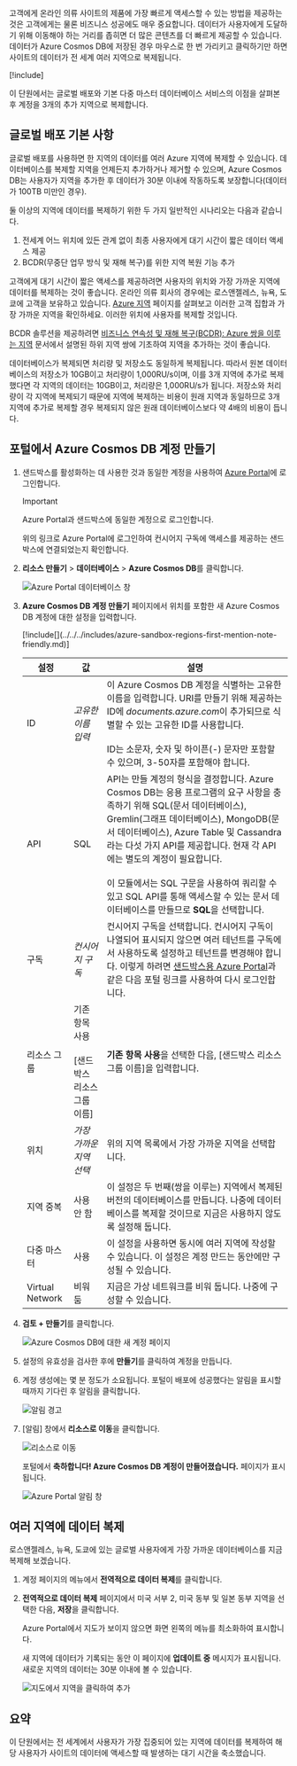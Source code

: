 고객에게 온라인 의류 사이트의 제품에 가장 빠르게 액세스할 수 있는 방법을 제공하는 것은 고객에게는 물론 비즈니스 성공에도 매우 중요합니다. 데이터가 사용자에게 도달하기 위해 이동해야 하는 거리를 좁히면 더 많은 콘텐츠를 더 빠르게 제공할 수 있습니다. 데이터가 Azure Cosmos DB에 저장된 경우 마우스로 한 번 가리키고 클릭하기만 하면 사이트의 데이터가 전 세계 여러 지역으로 복제됩니다.

<!-- Activate the sandbox -->
[!include[](../../../includes/azure-sandbox-activate.md)]

이 단원에서는 글로벌 배포와 기본 다중 마스터 데이터베이스 서비스의 이점을 살펴본 후 계정을 3개의 추가 지역으로 복제합니다.

## <a name="global-distribution-basics"></a>글로벌 배포 기본 사항

글로벌 배포를 사용하면 한 지역의 데이터를 여러 Azure 지역에 복제할 수 있습니다. 데이터베이스를 복제할 지역을 언제든지 추가하거나 제거할 수 있으며, Azure Cosmos DB는 사용자가 지역을 추가한 후 데이터가 30분 이내에 작동하도록 보장합니다(데이터가 100TB 미만인 경우).

둘 이상의 지역에 데이터를 복제하기 위한 두 가지 일반적인 시나리오는 다음과 같습니다.

1. 전세계 어느 위치에 있든 관계 없이 최종 사용자에게 대기 시간이 짧은 데이터 액세스 제공
2. BCDR(무중단 업무 방식 및 재해 복구)를 위한 지역 복원 기능 추가

고객에게 대기 시간이 짧은 액세스를 제공하려면 사용자의 위치와 가장 가까운 지역에 데이터를 복제하는 것이 좋습니다. 온라인 의류 회사의 경우에는 로스앤젤레스, 뉴욕, 도쿄에 고객을 보유하고 있습니다. [Azure 지역](https://azure.microsoft.com/global-infrastructure/regions/) 페이지를 살펴보고 이러한 고객 집합과 가장 가까운 지역을 확인하세요. 이러한 위치에 사용자를 복제할 것입니다.

BCDR 솔루션을 제공하려면 [비즈니스 연속성 및 재해 복구(BCDR): Azure 쌍을 이루는 지역](https://azure.microsoft.com/documentation/articles/best-practices-availability-paired-regions/) 문서에서 설명된 하위 지역 쌍에 기초하여 지역을 추가하는 것이 좋습니다.

데이터베이스가 복제되면 처리량 및 저장소도 동일하게 복제됩니다. 따라서 원본 데이터베이스의 저장소가 10GB이고 처리량이 1,000RU/s이며, 이를 3개 지역에 추가로 복제했다면 각 지역의 데이터는 10GB이고, 처리량은 1,000RU/s가 됩니다. 저장소와 처리량이 각 지역에 복제되기 때문에 지역에 복제하는 비용이 원래 지역과 동일하므로 3개 지역에 추가로 복제할 경우 복제되지 않은 원래 데이터베이스보다 약 4배의 비용이 듭니다.

## <a name="creating-an-azure-cosmos-db-account-in-the-portal"></a>포털에서 Azure Cosmos DB 계정 만들기

1. 샌드박스를 활성화하는 데 사용한 것과 동일한 계정을 사용하여 [Azure Portal](https://portal.azure.com/learn.docs.microsoft.com?azure-portal=true)에 로그인합니다.

    > [!IMPORTANT]
    > Azure Portal과 샌드박스에 동일한 계정으로 로그인합니다.
    >
    > 위의 링크로 Azure Portal에 로그인하여 컨시어지 구독에 액세스를 제공하는 샌드박스에 연결되었는지 확인합니다.

1. **리소스 만들기** > **데이터베이스** > **Azure Cosmos DB**를 클릭합니다.

   ![Azure Portal 데이터베이스 창](../media/2-global-distribution/2-create-nosql-db-databases-json-tutorial.png)

1. **Azure Cosmos DB 계정 만들기** 페이지에서 위치를 포함한 새 Azure Cosmos DB 계정에 대한 설정을 입력합니다.

    <!-- Resource selection --> [!include[](../../../includes/azure-sandbox-regions-first-mention-note-friendly.md)]

    설정|값|설명
    ---|---|---
    ID|*고유한 이름 입력*|이 Azure Cosmos DB 계정을 식별하는 고유한 이름을 입력합니다. URI를 만들기 위해 제공하는 ID에 *documents.azure.com*이 추가되므로 식별할 수 있는 고유한 ID를 사용합니다.<br><br>ID는 소문자, 숫자 및 하이픈(-) 문자만 포함할 수 있으며, 3-50자를 포함해야 합니다.
    API|SQL|API는 만들 계정의 형식을 결정합니다. Azure Cosmos DB는 응용 프로그램의 요구 사항을 충족하기 위해 SQL(문서 데이터베이스), Gremlin(그래프 데이터베이스), MongoDB(문서 데이터베이스), Azure Table 및 Cassandra라는 다섯 가지 API를 제공합니다. 현재 각 API에는 별도의 계정이 필요합니다. <br><br>이 모듈에서는 SQL 구문을 사용하여 쿼리할 수 있고 SQL API를 통해 액세스할 수 있는 문서 데이터베이스를 만들므로 **SQL**을 선택합니다.|
    구독|*컨시어지 구독*|컨시어지 구독을 선택합니다. 컨시어지 구독이 나열되어 표시되지 않으면 여러 테넌트를 구독에서 사용하도록 설정하고 테넌트를 변경해야 합니다. 이렇게 하려면 [샌드박스용 Azure Portal](https://portal.azure.com/learn.docs.microsoft.com?azure-portal=true)과 같은 다음 포털 링크를 사용하여 다시 로그인합니다.
    리소스 그룹|기존 항목 사용<br><br><rgn>[샌드박스 리소스 그룹 이름]</rgn>|**기존 항목 사용**을 선택한 다음, <rgn>[샌드박스 리소스 그룹 이름]</rgn>을 입력합니다.
    위치|*가장 가까운 지역 선택*|위의 지역 목록에서 가장 가까운 지역을 선택합니다.
    지역 중복| 사용 안 함 | 이 설정은 두 번째(쌍을 이루는) 지역에서 복제된 버전의 데이터베이스를 만듭니다. 나중에 데이터베이스를 복제할 것이므로 지금은 사용하지 않도록 설정해 둡니다.
    다중 마스터 | 사용 | 이 설정을 사용하면 동시에 여러 지역에 작성할 수 있습니다. 이 설정은 계정 만드는 동안에만 구성될 수 있습니다.
    Virtual Network|비워 둠|지금은 가상 네트워크를 비워 둡니다. 나중에 구성할 수 있습니다.

1. **검토 + 만들기**를 클릭합니다.

    ![Azure Cosmos DB에 대한 새 계정 페이지](../media/2-global-distribution/2-azure-cosmos-db-create-new-account.png)

1. 설정의 유효성을 검사한 후에 **만들기**를 클릭하여 계정을 만듭니다.

1. 계정 생성에는 몇 분 정도가 소요됩니다. 포털이 배포에 성공했다는 알림을 표시할 때까지 기다린 후 알림을 클릭합니다.

    ![알림 경고](../media/2-global-distribution/2-azure-cosmos-db-notification.png)

1. [알림] 창에서 **리소스로 이동**을 클릭합니다.

    ![리소스로 이동](../media/2-global-distribution/2-azure-cosmos-db-go-to-resource.png)

    포털에서 **축하합니다! Azure Cosmos DB 계정이 만들어졌습니다.** 페이지가 표시됩니다.

    ![Azure Portal 알림 창](../media/2-global-distribution/2-azure-cosmos-db-account-created.png)

## <a name="replicate-data-in-multiple-regions"></a>여러 지역에 데이터 복제

로스앤젤레스, 뉴욕, 도쿄에 있는 글로벌 사용자에게 가장 가까운 데이터베이스를 지금 복제해 보겠습니다.

1. 계정 페이지의 메뉴에서 **전역적으로 데이터 복제**를 클릭합니다.
1. **전역적으로 데이터 복제** 페이지에서 미국 서부 2, 미국 동부 및 일본 동부 지역을 선택한 다음, **저장**을 클릭합니다.

    Azure Portal에서 지도가 보이지 않으면 화면 왼쪽의 메뉴를 최소화하여 표시합니다.

    새 지역에 데이터가 기록되는 동안 이 페이지에 **업데이트 중** 메시지가 표시됩니다. 새로운 지역의 데이터는 30분 이내에 볼 수 있습니다.

    ![지도에서 지역을 클릭하여 추가](../media/2-global-distribution/2-global-replication.gif)

## <a name="summary"></a>요약

이 단원에서는 전 세계에서 사용자가 가장 집중되어 있는 지역에 데이터를 복제하여 해당 사용자가 사이트의 데이터에 액세스할 때 발생하는 대기 시간을 축소했습니다.
